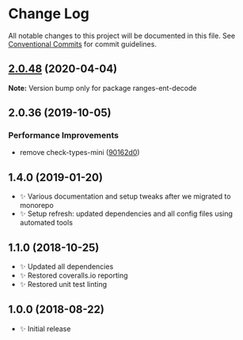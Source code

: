 # Change Log

All notable changes to this project will be documented in this file.
See [Conventional Commits](https://conventionalcommits.org) for commit guidelines.

## [2.0.48](https://gitlab.com/codsen/codsen/compare/ranges-ent-decode@2.0.47...ranges-ent-decode@2.0.48) (2020-04-04)

**Note:** Version bump only for package ranges-ent-decode





## 2.0.36 (2019-10-05)

### Performance Improvements

- remove check-types-mini ([90162d0](https://gitlab.com/codsen/codsen/commit/90162d0))

## 1.4.0 (2019-01-20)

- ✨ Various documentation and setup tweaks after we migrated to monorepo
- ✨ Setup refresh: updated dependencies and all config files using automated tools

## 1.1.0 (2018-10-25)

- ✨ Updated all dependencies
- ✨ Restored coveralls.io reporting
- ✨ Restored unit test linting

## 1.0.0 (2018-08-22)

- ✨ Initial release
